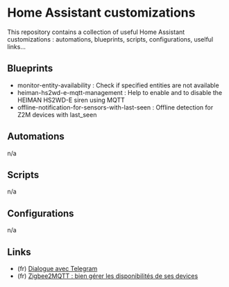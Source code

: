 # Home Assistant customizations
This repository contains a collection of useful Home Assistant customizations : automations, blueprints, scripts, configurations, uselful links...

## Blueprints
- monitor-entity-availability : Check if specified entities are not available
- heiman-hs2wd-e-mqtt-management : Help to enable and to disable the HEIMAN HS2WD-E siren using MQTT
- offline-notification-for-sensors-with-last-seen : Offline detection for Z2M devices with last_seen

## Automations
n/a

## Scripts
n/a

## Configurations
n/a

## Links
- (fr) [Dialogue avec Telegram](https://www.hacf.fr/ha_integration_telegram/)
- (fr) [Zigbee2MQTT : bien gérer les disponibilités de ses devices](https://www.hacf.fr/zigbee2mqtt-availability/)